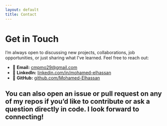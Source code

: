 ```yaml
---
layout: default
title: Contact
---
```


# Get in Touch

I’m always open to discussing new projects, collaborations, job opportunities, or just sharing what I’ve learned. Feel free to reach out:

- 📧 **Email:** cmpmo29@gmail.com  
- 💼 **LinkedIn:** [linkedin.com/in/mohamed-elhassan](https://www.linkedin.com/in/mohamedelhassan1/)  
- 🐙 **GitHub:** [github.com/Mohamed-Elhassan](https://github.com/Mohamed-Elhassan)

You can also open an issue or pull request on any of my repos if you’d like to contribute or ask a question directly in code. I look forward to connecting!
---
